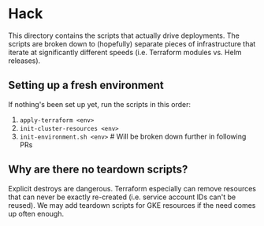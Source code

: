 # Hack
This directory contains the scripts that actually drive deployments. The scripts
are broken down to (hopefully) separate pieces of infrastructure that iterate at
significantly different speeds (i.e. Terraform modules vs. Helm releases).

## Setting up a fresh environment
If nothing's been set up yet, run the scripts in this order:
1. `apply-terraform <env>`
2. `init-cluster-resources <env>`
2. `init-environment.sh <env>` # Will be broken down further in following PRs

## Why are there no teardown scripts?
Explicit destroys are dangerous. Terraform especially can remove resources that can
never be exactly re-created (i.e. service account IDs can't be reused). We may add
teardown scripts for GKE resources if the need comes up often enough.
